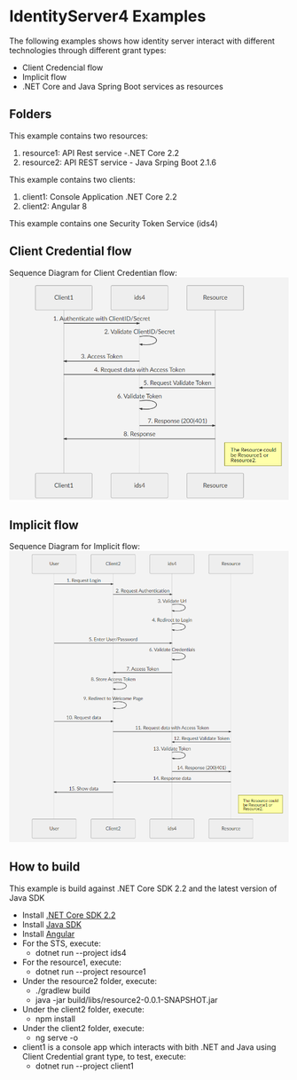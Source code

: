 # IdentityServer4 Examples

The following examples shows how identity server interact with different technologies through different grant types:
 - Client Credencial flow
 - Implicit flow
 - .NET Core and Java Spring Boot services as resources

## Folders

This example contains two resources:

 1. resource1: API Rest service  -.NET Core 2.2 
 2. resource2: API REST service - Java Srping Boot 2.1.6
 
 This example contains two clients:
 
 1. client1: Console Application .NET Core 2.2
 2. client2: Angular 8
 
 This example contains one Security Token Service (ids4)

## Client Credential flow

Sequence Diagram for Client Credentian flow:
![alt text](https://raw.githubusercontent.com/devsinsight/identityserver4-poc/master/CreditCredentialFlow.png)

## Implicit flow
Sequence Diagram for Implicit flow:
![alt text](https://raw.githubusercontent.com/devsinsight/identityserver4-poc/master/ImplicitFlow.png)


## How to build

This example is build against .NET Core SDK 2.2 and the latest version of Java SDK
 - Install [.NET Core SDK 2.2](https://dotnet.microsoft.com/download#/current) 
 - Install [Java SDK]([https://www.oracle.com/technetwork/java/javase/downloads/jdk8-downloads-2133151.html](https://www.oracle.com/technetwork/java/javase/downloads/jdk8-downloads-2133151.html)) 
 - Install [Angular](https://angular.io/guide/setup-local)
 - For the STS, execute: 
     - dotnet run --project ids4
 - For the resource1, execute: 
     - dotnet run --project resource1
 - Under the resource2 folder, execute: 
	 - ./gradlew build 
	 - java -jar build/libs/resource2-0.0.1-SNAPSHOT.jar
 - Under the client2 folder, execute: 
     - npm install
 - Under the client2 folder, execute: 
     - ng serve -o
 - client1 is a console app which interacts with bith .NET and Java using Client Credential grant type, to test, execute: 
     - dotnet run --project client1
 
